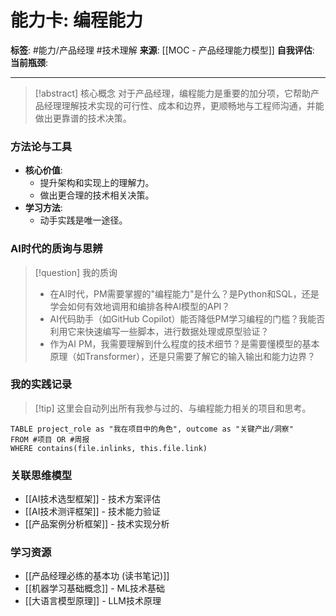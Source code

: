 # 能力卡: 编程能力

**标签**: #能力/产品经理 #技术理解
**来源**: [[MOC - 产品经理能力模型]]
**自我评估**: 
**当前瓶颈**: 

---

> [!abstract] 核心概念
> 对于产品经理，编程能力是重要的加分项，它帮助产品经理理解技术实现的可行性、成本和边界，更顺畅地与工程师沟通，并能做出更靠谱的技术决策。

### 方法论与工具
- **核心价值**:
    - 提升架构和实现上的理解力。
    - 做出更合理的技术相关决策。
- **学习方法**:
    - 动手实践是唯一途径。

### AI时代的质询与思辨
> [!question] 我的质询
> - 在AI时代，PM需要掌握的"编程能力"是什么？是Python和SQL，还是学会如何有效地调用和编排各种AI模型的API？
> - AI代码助手（如GitHub Copilot）能否降低PM学习编程的门槛？我能否利用它来快速编写一些脚本，进行数据处理或原型验证？
> - 作为AI PM，我需要理解到什么程度的技术细节？是需要懂模型的基本原理（如Transformer），还是只需要了解它的输入输出和能力边界？

### 我的实践记录
> [!tip] 这里会自动列出所有我参与过的、与编程能力相关的项目和思考。

```dataview
TABLE project_role as "我在项目中的角色", outcome as "关键产出/洞察"
FROM #项目 OR #周报
WHERE contains(file.inlinks, this.file.link)
```

### 关联思维模型
- [[AI技术选型框架]] - 技术方案评估
- [[AI技术测评框架]] - 技术能力验证
- [[产品案例分析框架]] - 技术实现分析

### 学习资源
- [[产品经理必练的基本功 (读书笔记)]]
- [[机器学习基础概念]] - ML技术基础
- [[大语言模型原理]] - LLM技术原理